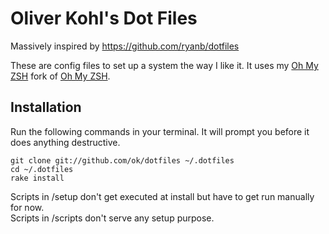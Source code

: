 # Oliver Kohl's Dot Files
Massively inspired by https://github.com/ryanb/dotfiles

These are config files to set up a system the way I like it. 
It uses my [Oh My ZSH](https://github.com/ok/oh-my-zsh) fork of [Oh My ZSH](https://github.com/robbyrussell/oh-my-zsh).

## Installation

Run the following commands in your terminal. It will prompt you before it does anything destructive.

```terminal
git clone git://github.com/ok/dotfiles ~/.dotfiles
cd ~/.dotfiles
rake install
```

Scripts in /setup don't get executed at install but have to get run manually for now.  
Scripts in /scripts don't serve any setup purpose.